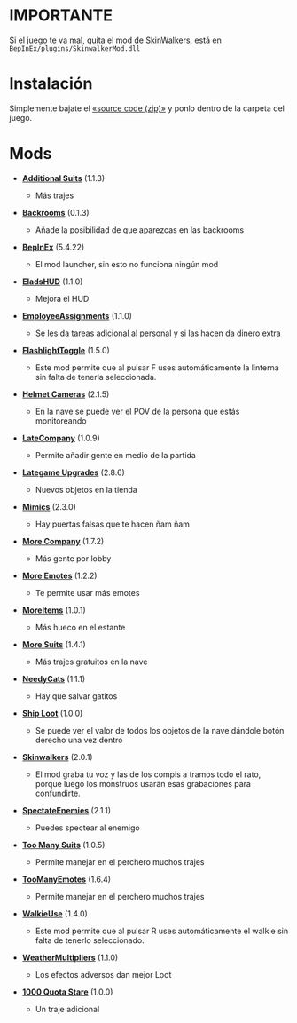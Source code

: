 
# IMPORTANTE
Si el juego te va mal, quita el mod de SkinWalkers, está en `BepInEx/plugins/SkinwalkerMod.dll`

# Instalación
Simplemente bajate el [«source code (zip)»](https://github.com/ProphetLemon/lethal-company-mods/releases/latest) y ponlo dentro de la carpeta del juego.

# Mods

- [**Additional Suits**](https://thunderstore.io/c/lethal-company/p/AlexCodesGames/AdditionalSuits/) (1.1.3)
  - Más trajes

- [**Backrooms**](https://thunderstore.io/c/lethal-company/p/Backrooms/Backrooms/) (0.1.3)
  - Añade la posibilidad de que aparezcas en las backrooms

- [**BepInEx**](https://github.com/BepInEx/BepInEx/releases/latest) (5.4.22)
  - El mod launcher, sin esto no funciona ningún mod

- [**EladsHUD**](https://thunderstore.io/c/lethal-company/p/EladNLG/EladsHUD/) (1.1.0)
  - Mejora el HUD

- [**EmployeeAssignments**](https://thunderstore.io/c/lethal-company/p/amnsoft/EmployeeAssignments/) (1.1.0)
  - Se les da tareas adicional al personal y si las hacen da dinero extra

- [**FlashlightToggle**](https://thunderstore.io/c/lethal-company/p/Renegades/FlashlightToggle/) (1.5.0)
  - Este mod permite que al pulsar F uses automáticamente la linterna sin falta de tenerla seleccionada.

- [**Helmet Cameras**](https://thunderstore.io/c/lethal-company/p/RickArg/Helmet_Cameras/) (2.1.5)
  - En la nave se puede ver el POV de la persona que estás monitoreando

- [**LateCompany**](https://thunderstore.io/c/lethal-company/p/anormaltwig/LateCompany/) (1.0.9)
  - Permite añadir gente en medio de la partida

- [**Lategame Upgrades**](https://thunderstore.io/c/lethal-company/p/malco/Lategame_Upgrades/) (2.8.6)
  - Nuevos objetos en la tienda

- [**Mimics**](https://thunderstore.io/c/lethal-company/p/x753/Mimics/) (2.3.0)
  - Hay puertas falsas que te hacen ñam ñam

- [**More Company**](https://thunderstore.io/c/lethal-company/p/notnotnotswipez/MoreCompany/) (1.7.2)
  - Más gente por lobby

- [**More Emotes**](https://thunderstore.io/c/lethal-company/p/Sligili/More_Emotes/) (1.2.2)
  - Te permite usar más emotes

- [**MoreItems**](https://thunderstore.io/c/lethal-company/p/Drakorle/MoreItems/) (1.0.1)
  - Más hueco en el estante

- [**More Suits**](https://thunderstore.io/c/lethal-company/p/x753/More_Suits/) (1.4.1)
  - Más trajes gratuitos en la nave

- [**NeedyCats**](https://thunderstore.io/c/lethal-company/p/Jordo/NeedyCats/) (1.1.1)
  - Hay que salvar gatitos

- [**Ship Loot**](https://thunderstore.io/c/lethal-company/p/tinyhoot/ShipLoot/) (1.0.0)
  - Se puede ver el valor de todos los objetos de la nave dándole botón derecho una vez dentro

- [**Skinwalkers**](https://thunderstore.io/c/lethal-company/p/RugbugRedfern/Skinwalkers/) (2.0.1)
  - El mod graba tu voz y las de los compis a tramos todo el rato, porque luego los monstruos usarán esas grabaciones para confundirte.

- [**SpectateEnemies**](https://thunderstore.io/c/lethal-company/p/AllToasters/SpectateEnemies/) (2.1.1)
  - Puedes spectear al enemigo

- [**Too Many Suits**](https://thunderstore.io/c/lethal-company/p/Verity/TooManySuits/) (1.0.5)
  - Permite manejar en el perchero muchos trajes

- [**TooManyEmotes**](https://thunderstore.io/c/lethal-company/p/FlipMods/TooManyEmotes/) (1.6.4)
  - Permite manejar en el perchero muchos trajes

- [**WalkieUse**](https://thunderstore.io/c/lethal-company/p/Renegades/WalkieUse/) (1.4.0)
  - Este mod permite que al pulsar R uses automáticamente el walkie sin falta de tenerlo seleccionado.

- [**WeatherMultipliers**](https://thunderstore.io/c/lethal-company/p/Blorb/WeatherMultipliers/) (1.1.0)
  - Los efectos adversos dan mejor Loot
  
- [**1000 Quota Stare**](https://thunderstore.io/c/lethal-company/p/ManiaBania/1000_Quota_Stare/) (1.0.0)
  - Un traje adicional